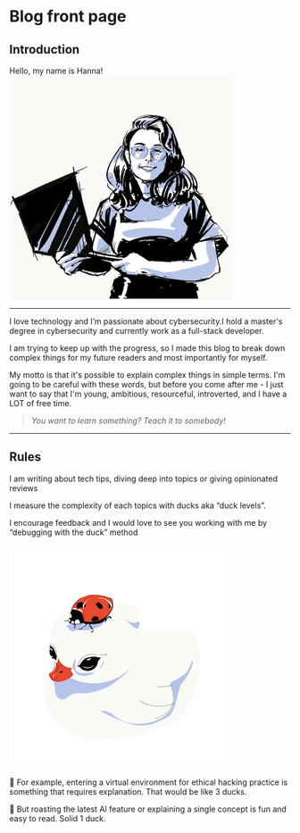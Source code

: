 # Blog front page

## Introduction
Hello, my name is Hanna!
![Me,  if I was black and white with a hint of blue](index%20images/1.jpeg)
***
I love technology and I’m passionate about cybersecurity.I hold a master's degree in cybersecurity and currently work as a full-stack developer.

I am trying to keep up with the progress, so I made this blog to break down complex things for my future readers and most importantly for myself.

My motto is that it's possible to explain complex things in simple terms. I'm going to be careful with these words, but before you come after me - I just want to say that I'm young, ambitious, resourceful, introverted, and I have a LOT of free time.

> *You want to learn something? Teach it to somebody!*
> 
***
## Rules

I am writing about tech tips, diving deep into topics or giving opinionated reviews

I measure the complexity of each topics with ducks aka “duck levels”. 

I encourage feedback and I would love to see you working with me by “debugging with the duck” method

![Duck llustration](index%20images/2.png)


🦆 For example, entering a virtual environment for ethical hacking practice is something that requires explanation. That would be like 3 ducks.

🦆 But roasting the latest AI feature or explaining a single concept is fun and easy to read. Solid 1 duck.

